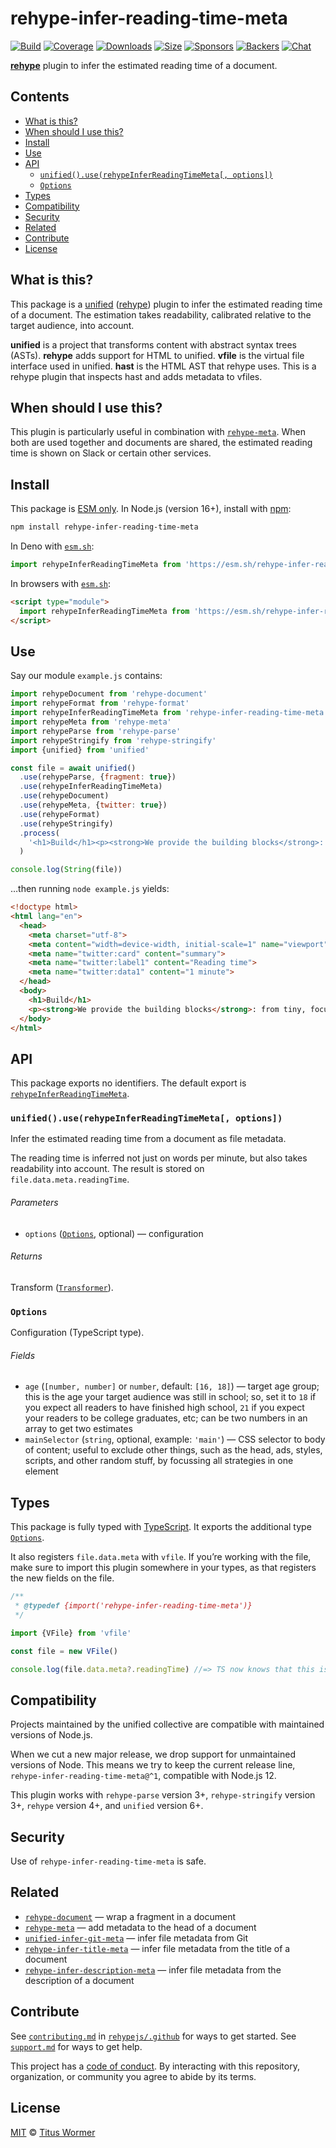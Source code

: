 # rehype-infer-reading-time-meta

[![Build][build-badge]][build]
[![Coverage][coverage-badge]][coverage]
[![Downloads][downloads-badge]][downloads]
[![Size][size-badge]][size]
[![Sponsors][sponsors-badge]][collective]
[![Backers][backers-badge]][collective]
[![Chat][chat-badge]][chat]

**[rehype][]** plugin to infer the estimated reading time of a document.

## Contents

*   [What is this?](#what-is-this)
*   [When should I use this?](#when-should-i-use-this)
*   [Install](#install)
*   [Use](#use)
*   [API](#api)
    *   [`unified().use(rehypeInferReadingTimeMeta[, options])`](#unifieduserehypeinferreadingtimemeta-options)
    *   [`Options`](#options)
*   [Types](#types)
*   [Compatibility](#compatibility)
*   [Security](#security)
*   [Related](#related)
*   [Contribute](#contribute)
*   [License](#license)

## What is this?

This package is a [unified][] ([rehype][]) plugin to infer the estimated reading
time of a document.
The estimation takes readability, calibrated relative to the target audience,
into account.

**unified** is a project that transforms content with abstract syntax trees
(ASTs).
**rehype** adds support for HTML to unified.
**vfile** is the virtual file interface used in unified.
**hast** is the HTML AST that rehype uses.
This is a rehype plugin that inspects hast and adds metadata to vfiles.

## When should I use this?

This plugin is particularly useful in combination with
[`rehype-meta`][rehype-meta].
When both are used together and documents are shared, the estimated reading time
is shown on Slack or certain other services.

## Install

This package is [ESM only][esm].
In Node.js (version 16+), install with [npm][]:

```sh
npm install rehype-infer-reading-time-meta
```

In Deno with [`esm.sh`][esmsh]:

```js
import rehypeInferReadingTimeMeta from 'https://esm.sh/rehype-infer-reading-time-meta@1'
```

In browsers with [`esm.sh`][esmsh]:

```html
<script type="module">
  import rehypeInferReadingTimeMeta from 'https://esm.sh/rehype-infer-reading-time-meta@1?bundle'
</script>
```

## Use

Say our module `example.js` contains:

```js
import rehypeDocument from 'rehype-document'
import rehypeFormat from 'rehype-format'
import rehypeInferReadingTimeMeta from 'rehype-infer-reading-time-meta'
import rehypeMeta from 'rehype-meta'
import rehypeParse from 'rehype-parse'
import rehypeStringify from 'rehype-stringify'
import {unified} from 'unified'

const file = await unified()
  .use(rehypeParse, {fragment: true})
  .use(rehypeInferReadingTimeMeta)
  .use(rehypeDocument)
  .use(rehypeMeta, {twitter: true})
  .use(rehypeFormat)
  .use(rehypeStringify)
  .process(
    '<h1>Build</h1><p><strong>We provide the building blocks</strong>: from tiny, focussed, modular utilities to plugins that combine them to perform bigger tasks. And much, much more. You can build on unified, mixing and matching building blocks together, to make all kinds of interesting new things.</p>'
  )

console.log(String(file))
```

…then running `node example.js` yields:

```html
<!doctype html>
<html lang="en">
  <head>
    <meta charset="utf-8">
    <meta content="width=device-width, initial-scale=1" name="viewport">
    <meta name="twitter:card" content="summary">
    <meta name="twitter:label1" content="Reading time">
    <meta name="twitter:data1" content="1 minute">
  </head>
  <body>
    <h1>Build</h1>
    <p><strong>We provide the building blocks</strong>: from tiny, focussed, modular utilities to plugins that combine them to perform bigger tasks. And much, much more. You can build on unified, mixing and matching building blocks together, to make all kinds of interesting new things.</p>
  </body>
</html>
```

## API

This package exports no identifiers.
The default export is
[`rehypeInferReadingTimeMeta`][api-rehype-infer-reading-time].

### `unified().use(rehypeInferReadingTimeMeta[, options])`

Infer the estimated reading time from a document as file metadata.

The reading time is inferred not just on words per minute, but also takes
readability into account.
The result is stored on `file.data.meta.readingTime`.

###### Parameters

*   `options` ([`Options`][api-options], optional)
    — configuration

###### Returns

Transform ([`Transformer`][unified-transformer]).

### `Options`

Configuration (TypeScript type).

###### Fields

*   `age` (`[number, number]` or `number`, default: `[16, 18]`)
    — target age group; this is the age your target audience was still in
    school; so, set it to `18` if you expect all readers to have finished high
    school, `21` if you expect your readers to be college graduates, etc; can
    be two numbers in an array to get two estimates
*   `mainSelector` (`string`, optional, example: `'main'`)
    — CSS selector to body of content; useful to exclude other things, such as
    the head, ads, styles, scripts, and other random stuff, by focussing all
    strategies in one element

## Types

This package is fully typed with [TypeScript][].
It exports the additional type [`Options`][api-options].

It also registers `file.data.meta` with `vfile`.
If you’re working with the file, make sure to import this plugin somewhere in
your types, as that registers the new fields on the file.

```js
/**
 * @typedef {import('rehype-infer-reading-time-meta')}
 */

import {VFile} from 'vfile'

const file = new VFile()

console.log(file.data.meta?.readingTime) //=> TS now knows that this is a `([number, number] | number)?`.
```

## Compatibility

Projects maintained by the unified collective are compatible with maintained
versions of Node.js.

When we cut a new major release, we drop support for unmaintained versions of
Node.
This means we try to keep the current release line,
`rehype-infer-reading-time-meta@^1`, compatible with Node.js 12.

This plugin works with `rehype-parse` version 3+, `rehype-stringify` version 3+,
`rehype` version 4+, and `unified` version 6+.

## Security

Use of `rehype-infer-reading-time-meta` is safe.

## Related

*   [`rehype-document`](https://github.com/rehypejs/rehype-document)
    — wrap a fragment in a document
*   [`rehype-meta`](https://github.com/rehypejs/rehype-meta)
    — add metadata to the head of a document
*   [`unified-infer-git-meta`](https://github.com/unifiedjs/unified-infer-git-meta)
    — infer file metadata from Git
*   [`rehype-infer-title-meta`](https://github.com/rehypejs/rehype-infer-title-meta)
    — infer file metadata from the title of a document
*   [`rehype-infer-description-meta`](https://github.com/rehypejs/rehype-infer-description-meta)
    — infer file metadata from the description of a document

## Contribute

See [`contributing.md`][contributing] in [`rehypejs/.github`][health] for ways
to get started.
See [`support.md`][support] for ways to get help.

This project has a [code of conduct][coc].
By interacting with this repository, organization, or community you agree to
abide by its terms.

## License

[MIT][license] © [Titus Wormer][author]

<!-- Definitions -->

[build-badge]: https://github.com/rehypejs/rehype-infer-reading-time-meta/workflows/main/badge.svg

[build]: https://github.com/rehypejs/rehype-infer-reading-time-meta/actions

[coverage-badge]: https://img.shields.io/codecov/c/github/rehypejs/rehype-infer-reading-time-meta.svg

[coverage]: https://codecov.io/github/rehypejs/rehype-infer-reading-time-meta

[downloads-badge]: https://img.shields.io/npm/dm/rehype-infer-reading-time-meta.svg

[downloads]: https://www.npmjs.com/package/rehype-infer-reading-time-meta

[size-badge]: https://img.shields.io/bundlejs/size/rehype-infer-reading-time-meta

[size]: https://bundlejs.com/?q=rehype-infer-reading-time-meta

[sponsors-badge]: https://opencollective.com/unified/sponsors/badge.svg

[backers-badge]: https://opencollective.com/unified/backers/badge.svg

[collective]: https://opencollective.com/unified

[chat-badge]: https://img.shields.io/badge/chat-discussions-success.svg

[chat]: https://github.com/rehypejs/rehype/discussions

[npm]: https://docs.npmjs.com/cli/install

[esm]: https://gist.github.com/sindresorhus/a39789f98801d908bbc7ff3ecc99d99c

[esmsh]: https://esm.sh

[health]: https://github.com/rehypejs/.github

[contributing]: https://github.com/rehypejs/.github/blob/main/contributing.md

[support]: https://github.com/rehypejs/.github/blob/main/support.md

[coc]: https://github.com/rehypejs/.github/blob/main/code-of-conduct.md

[license]: license

[author]: https://wooorm.com

[rehype]: https://github.com/rehypejs/rehype

[rehype-meta]: https://github.com/rehypejs/rehype-meta

[typescript]: https://www.typescriptlang.org

[unified]: https://github.com/unifiedjs/unified

[unified-transformer]: https://github.com/unifiedjs/unified#transformer

[api-rehype-infer-reading-time]: #unifieduserehypeinferreadingtimemeta-options

[api-options]: #options
